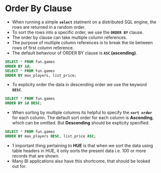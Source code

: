 # Order By Clause

- When running a simple **`select`** statment on a distributed SQL engine, the rows are returned in a random order.
- To sort the rows into a specific order, we use the **`ORDER BY`** clause.
- The order by clause can take multiple column references.
- The purpose of multiple column references is to break the tie between rows of first column reference.
- The default behaviour of ORDER BY clause is **`ASC` (ascending)**.

```sql
SELECT * FROM fun.games
ORDER BY id;
SELECT * FROM fun.games
ORDER BY max_players, list_price;
```

- To explicity order the data in descending order we use the keyword **`DESC`**.

```sql
SELECT * FROM fun.games
ORDER BY id DESC;
```

- When sorting by multiple columns its helpful to specify the **`sort order`** for each column. The default sort order for each column is **Ascending**, which can be omitted. But **Descending** should be explicity specified.

```sql
SELECT * FROM fun.games
ORDER BY max_players DESC, list_price ASC;
```

- 1 important thing pertaining to **HUE** is that when we sort the data using table headers in HUE, it only sorts the present data i.e. 100 or more records that are shown.
- Many BI applications also have this shortcome, that should be looked out for.
